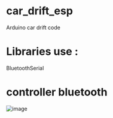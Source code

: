 # car_drift_esp
Arduino car drift code 

# Libraries use : 
BluetoothSerial


# controller bluetooth
![image](https://user-images.githubusercontent.com/68758566/181378891-c6b4632e-9077-4c40-aa18-b499d7d5d8ad.png)
